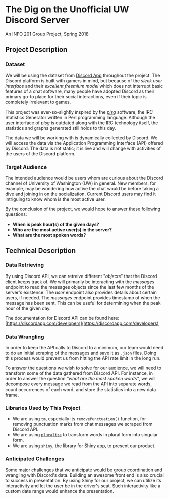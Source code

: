 # The Dig on the Unofficial UW Discord Server
An INFO 201 Group Project, Spring 2018

## Project Description
### Dataset
We will be using the dataset from [Discord App](https://discordapp.com/)
throughout the project. The Discord platform is built with gamers in mind, but
because of the _sleek user interface_ and their _excellent freemium model_
which does not interrupt basic features of a chat software, many people
have adopted Discord as their primary go-to place for their social interactions,
even if their topic is completely irrelevant to games.

This project was ever-so-slightly inspired by the [_pisg_](http://pisg.sourceforge.net/)
software, the IRC Statistics Generator written in Perl programming language.
Although the user interface of _pisg_ is outdated along with the IRC technology
itself, the statistics and graphs generated still holds to this day.

The data we will be working with is dynamically collected by Discord. We will
access the data via the Application Programming Interface (API) offered by
Discord. The data is not static; it is live and will change with activities of
the users of the Discord platform.

### Target Audience
The intended audience would be users whom are curious about the Discord
channel of University of Washington (UW) in general. New members, for example,
may be wondering how active the chat would be before taking a dive and joining
in on the socialization. Current Discord users may find it intriguing to know
whom is the most active user.

By the conclusion of the project, we would hope to answer these following
questions:
- **When is peak hour(s) of the given days?**
- **Who are the most active user(s) in the server?**
- **What are the most spoken words?**

## Technical Description
### Data Retrieving
By using Discord API, we can retreive different "_objects_" that the Discord
client keeps track of. We will primarily be interacting with the _messages_
endpoint to read the messages objects since the last few months of the
server's existence. The _user_ endpoint also provides details about certain
users, if needed. The _messages_ endpoint provides timestamp of when the
message has been sent. This can be useful for determining when the peak
hour of the given day.

The documentation for Discord API can be found here: [https://discordapp.com/developers](https://discordapp.com/developers)

### Data Wrangling
In order to keep the API calls to Discord to a minimum, our team would need
to do an initial scraping of the messages and save it as `.json` files. Doing
this process would prevent us from hitting the API rate limit in the long run.

To answer the questions we wish to solve for our audience, we will need to
transform some of the data gathered from Discord API. For instance, in order to
answer the question _"what are the most spoken words"_, we will decompose every
message we read from the API into separate words, count occurrences of each
word, and store the statistics into a new data frame.

### Libraries Used by This Project
- We are using `tm`, especially its `removePunctuation()` function, for removing
  punctuation marks from chat messages we scraped from Discord API.
- We are using [`pluralize`](https://github.com/hrbrmstr/pluralize) to transform
  words in plural form into singular form.
- We are using `shiny`, the library for Shiny app, to present our product.

### Anticipated Challenges
Some major challenges that we anticipate would be group coordination and
wrangling with Discord's data. Building an awesome front end is also crucial to
success in presentation. By using Shiny for our project, we can utilize its
interactivity and let the user be in the driver's seat. Such interactivity like
a custom date range would enhance the presentation.
